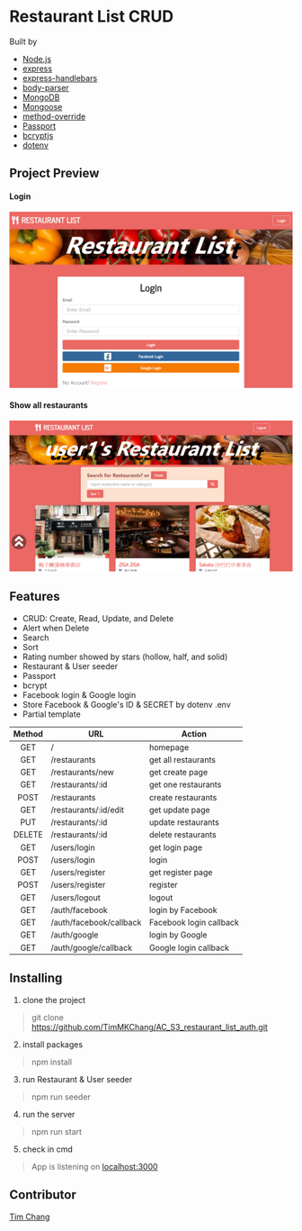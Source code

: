 # Restaurant List CRUD
Built by 
- [Node.js](https://nodejs.org/en/)
- [express](https://www.npmjs.com/package/express)
- [express-handlebars](https://www.npmjs.com/package/express-handlebars)
- [body-parser](https://www.npmjs.com/package/body-parser)
- [MongoDB](https://www.mongodb.com/)
- [Mongoose](https://www.npmjs.com/package/mongoose)
- [method-override](https://www.npmjs.com/package/method-override)
- [Passport](https://www.npmjs.com/package/passport)
- [bcryptjs](https://www.npmjs.com/package/bcryptjs)
- [dotenv](https://www.npmjs.com/package/dotenv)

## Project Preview
#### Login
![Project Preview](/public/image/restaurant_list_auth_preview.PNG)

#### Show all restaurants
![Project Preview](/public/image/restaurant_list_auth_preview_2.PNG)

## Features
- CRUD: Create, Read, Update, and Delete
- Alert when Delete
- Search
- Sort
- Rating number showed by stars (hollow, half, and solid)
- Restaurant & User seeder
- Passport
- bcrypt
- Facebook login & Google login
- Store Facebook & Google's ID & SECRET by dotenv .env
- Partial template

| Method     | URL        | Action     |
|:----------:| ---------- | ---------- |
| GET        | /          | homepage   |
| GET        | /restaurants     | get all restaurants |
| GET        | /restaurants/new | get create page |
| GET        | /restaurants/:id | get one restaurants |
| POST       | /restaurants     | create restaurants   |
| GET        | /restaurants/:id/edit | get update page |
| PUT        | /restaurants/:id | update restaurants |
| DELETE     | /restaurants/:id | delete restaurants |
| GET        | /users/login    | get login page   |
| POST       | /users/login    | login   |
| GET        | /users/register | get register page   |
| POST       | /users/register | register   |
| GET        | /users/logout   | logout   |
| GET        | /auth/facebook  | login by Facebook   |
| GET        | /auth/facebook/callback   | Facebook login callback   |
| GET        | /auth/google    | login by Google   |
| GET        | /auth/google/callback     | Google login callback   |

## Installing
1. clone the project
>git clone https://github.com/TimMKChang/AC_S3_restaurant_list_auth.git
2. install packages
>npm install
3. run Restaurant & User seeder
>npm run seeder
4. run the server
>npm run start
5. check in cmd
>App is listening on [localhost:3000](http://localhost:3000)

## Contributor
<a href="https://github.com/TimMKChang" target="_blank">Tim Chang</a>
